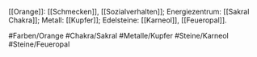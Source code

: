 [[Orange]]: [[Schmecken]], [[Sozialverhalten]]; Energiezentrum: [[Sakral Chakra]]; Metall: [[Kupfer]]; Edelsteine: [[Karneol]], [[Feueropal]].

#Farben/Orange
#Chakra/Sakral
#Metalle/Kupfer
#Steine/Karneol
#Steine/Feueropal
